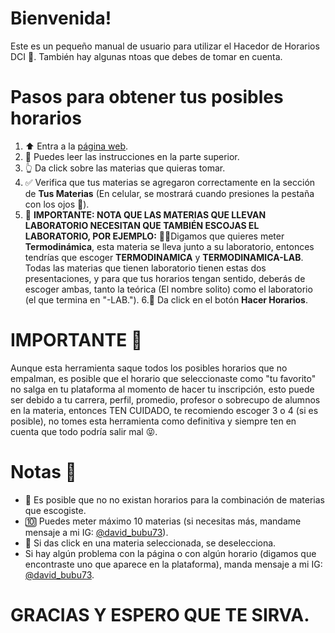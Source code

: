 # Bienvenida!
Este es un pequeño manual de usuario para utilizar el Hacedor de Horarios DCI 🐝.
También hay algunas ntoas que debes de tomar en cuenta.

# Pasos para obtener tus posibles horarios
1. ⬆️ Entra a la [página web](https://bubudavid.me/dci-hh/).
2. 👀 Puedes leer las instrucciones en la parte superior.
3. 👆 Da click sobre las materias que quieras tomar.
4. ✅ Verifica que tus materias se agregaron correctamente en la sección de **Tus Materias** (En celular, se mostrará cuando presiones la pestaña con los ojos 👀).
5. 🛑 **IMPORTANTE: NOTA QUE LAS MATERIAS QUE LLEVAN LABORATORIO NECESITAN QUE TAMBIÉN ESCOJAS EL LABORATORIO, POR EJEMPLO:**
  👷‍♂️Digamos que quieres meter **Termodinámica**, esta materia se lleva junto a su laboratorio, entonces tendrías que escoger **TERMODINAMICA** y **TERMODINAMICA-LAB**. Todas las materias que tienen laboratorio tienen estas dos presentaciones, y para que tus horarios tengan sentido, deberás de escoger ambas, tanto la teórica (El nombre solito) como el laboratorio (el que termina en "-LAB.").
6.🥯 Da click en el botón **Hacer Horarios**.

# IMPORTANTE 🛑
Aunque esta herramienta saque todos los posibles horarios que no empalman, es posible que el horario que seleccionaste como "tu favorito" no salga en tu plataforma al momento de hacer tu inscripción, esto puede ser debido a tu carrera, perfil, promedio, profesor o sobrecupo de alumnos en la materia, entonces TEN CUIDADO, te recomiendo escoger 3 o 4 (si es posible), no tomes esta herramienta como definitiva y siempre ten en cuenta que todo podría salir mal 😝.

# Notas 📝
- 👻 Es posible que no no existan horarios para la combinación de materias que escogiste.
- 🔟 Puedes meter máximo 10 materias (si necesitas más, mandame mensaje a mi IG: [@david_bubu73](https://www.instagram.com/david_bubu73/)).
- 🐢 Si das click en una materia seleccionada, se deselecciona.
- Si hay algún problema con la página o con algún horario (digamos que encontraste uno que aparece en la plataforma), manda mensaje a mi IG: [@david_bubu73](https://www.instagram.com/david_bubu73/).

# GRACIAS Y ESPERO QUE TE SIRVA.
